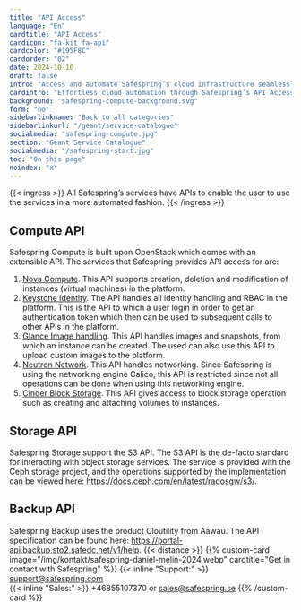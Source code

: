 ```yaml
---
title: "API Access"
language: "En"
cardtitle: "API Access"
cardicon: "fa-kit fa-api"
cardcolor: "#195F8C"
cardorder: "02"
date: 2024-10-10
draft: false
intro: "Access and automate Safespring’s cloud infrastructure seamlessly through our comprehensive APIs, enabling full control over compute, storage, and backup services."
cardintro: "Effortless cloud automation through Safespring’s API Access."
background: "safespring-compute-background.svg"
form: "no"
sidebarlinkname: "Back to all categories"
sidebarlinkurl: "/geant/service-catalogue"
socialmedia: "safespring-compute.jpg"
section: "Géant Service Catalogue"
socialmedia: "/safespring-start.jpg"
toc: "On this page"
noindex: "x"
---
```




{{< ingress >}}
All Safespring’s services have APIs to enable the user to use the services in a more automated fashion.
{{< /ingress >}}

## Compute API

Safespring Compute is built upon OpenStack which comes with an extensible API. The services that Safespring provides API access for are:
1.	[Nova Compute](https://docs.openstack.org/api-ref/compute/). This API supports creation, deletion and modification of instances (virtual machines) in the platform.
2.	[Keystone Identity](https://docs.openstack.org/api-ref/identity/v3/). The API handles all identity handling and RBAC in the platform. This is the API to which a user login in order to get an authentication token which then can be used to subsequent calls to other APIs in the platform.
3.	[Glance Image handling](https://docs.openstack.org/api-ref/image/v2/). This API handles images and snapshots, from which an instance can be created. The used can also use this API to upload custom images to the platform. 
4.	[Neutron Network](https://docs.openstack.org/api-ref/network/v2/). This API handles networking. Since Safespring is using the networking engine Calico, this API is restricted since not all operations can be done when using this networking engine. 
5.	[Cinder Block Storage](https://docs.openstack.org/api-ref/block-storage/v3/). This API gives access to block storage operation such as creating and attaching volumes to instances.

## Storage API

Safespring Storage support the S3 API. The S3 API is the de-facto standard for interacting with object storage services. The service is provided with the Ceph storage project, and the operations supported by the implementation can be viewed here: https://docs.ceph.com/en/latest/radosgw/s3/.

## Backup API

Safespring Backup uses the product Cloutility from Aawau. The API specification can be found here: https://portal-api.backup.sto2.safedc.net/v1/help.
{{< distance >}}
{{% custom-card image="/img/kontakt/safespring-daniel-melin-2024.webp" cardtitle="Get in contact with Safespring" %}}
{{< inline "Support:" >}} support@safespring.com  
{{< inline "Sales:" >}} +46855107370 or sales@safespring.se
{{% /custom-card %}}
